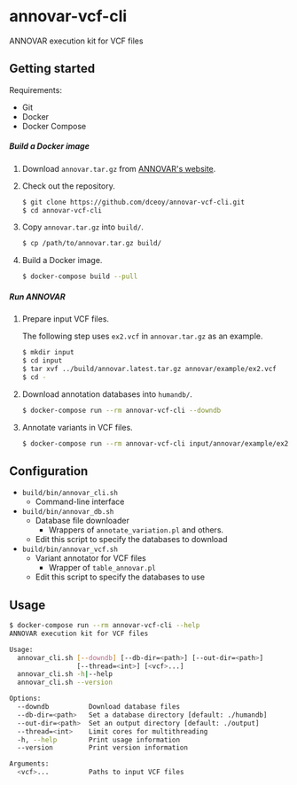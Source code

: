 annovar-vcf-cli
===============

ANNOVAR execution kit for VCF files

Getting started
---------------

Requirements:

- Git
- Docker
- Docker Compose

##### Build a Docker image

1.  Download `annovar.tar.gz` from [ANNOVAR's website](http://www.openbioinformatics.org/annovar/annovar_download_form.php).

2.  Check out the repository.

    ```sh
    $ git clone https://github.com/dceoy/annovar-vcf-cli.git
    $ cd annovar-vcf-cli
    ```

3.  Copy `annovar.tar.gz` into `build/`.

    ```sh
    $ cp /path/to/annovar.tar.gz build/
    ```

4.  Build a Docker image.

    ```sh
    $ docker-compose build --pull
    ```

##### Run ANNOVAR

1.  Prepare input VCF files.

    The following step uses `ex2.vcf` in `annovar.tar.gz` as an example.

    ```sh
    $ mkdir input
    $ cd input
    $ tar xvf ../build/annovar.latest.tar.gz annovar/example/ex2.vcf
    $ cd -
    ```

2.  Download annotation databases into `humandb/`.

    ```sh
    $ docker-compose run --rm annovar-vcf-cli --downdb
    ```

3.  Annotate variants in VCF files.

    ```sh
    $ docker-compose run --rm annovar-vcf-cli input/annovar/example/ex2.vcf
    ```

Configuration
-------------

- `build/bin/annovar_cli.sh`
  - Command-line interface
- `build/bin/annovar_db.sh`
  - Database file downloader
    - Wrappers of `annotate_variation.pl` and others.
  - Edit this script to specify the databases to download
- `build/bin/annovar_vcf.sh`
  - Variant annotator for VCF files
    - Wrapper of `table_annovar.pl`
  - Edit this script to specify the databases to use

Usage
-----

```sh
$ docker-compose run --rm annovar-vcf-cli --help
ANNOVAR execution kit for VCF files

Usage:
  annovar_cli.sh [--downdb] [--db-dir=<path>] [--out-dir=<path>]
                 [--thread=<int>] [<vcf>...]
  annovar_cli.sh -h|--help
  annovar_cli.sh --version

Options:
  --downdb          Download database files
  --db-dir=<path>   Set a database directory [default: ./humandb]
  --out-dir=<path>  Set an output directory [default: ./output]
  --thread=<int>    Limit cores for multithreading
  -h, --help        Print usage information
  --version         Print version information

Arguments:
  <vcf>...          Paths to input VCF files
```
